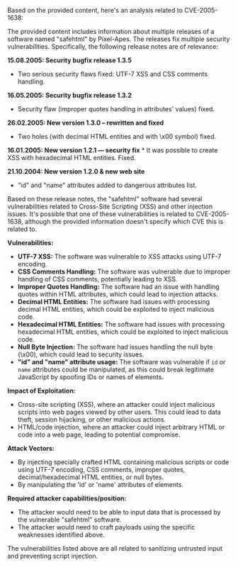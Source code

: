 Based on the provided content, here's an analysis related to CVE-2005-1638:

The provided content includes information about multiple releases of a software named "safehtml" by Pixel-Apes. The releases fix multiple security vulnerabilities. Specifically, the following release notes are of relevance:

**15.08.2005: Security bugfix release 1.3.5**
   *   Two serious security flaws fixed: UTF-7 XSS and CSS comments handling.

**16.05.2005: Security bugfix release 1.3.2**
   *   Security flaw (improper quotes handling in attributes' values) fixed.

**26.02.2005: New version 1.3.0 – rewritten and fixed**
   *   Two holes (with decimal HTML entities and with \x00 symbol) fixed.

**16.01.2005: New version 1.2.1 — security fix**
    *   It was possible to create XSS with hexadecimal HTML entities. Fixed.

**21.10.2004: New version 1.2.0 & new web site**
   *   "id" and "name" attributes added to dangerous attributes list.

Based on these release notes, the "safehtml" software had several vulnerabilities related to Cross-Site Scripting (XSS) and other injection issues. It's possible that one of these vulnerabilities is related to CVE-2005-1638, although the provided information doesn't specify which CVE this is related to.

**Vulnerabilities:**
*   **UTF-7 XSS:** The software was vulnerable to XSS attacks using UTF-7 encoding.
*   **CSS Comments Handling:** The software was vulnerable due to improper handling of CSS comments, potentially leading to XSS.
*   **Improper Quotes Handling:** The software had an issue with handling quotes within HTML attributes, which could lead to injection attacks.
*   **Decimal HTML Entities:**  The software had issues with processing decimal HTML entities, which could be exploited to inject malicious code.
*   **Hexadecimal HTML Entities:** The software had issues with processing hexadecimal HTML entities, which could be exploited to inject malicious code.
*   **Null Byte Injection:** The software had issues handling the null byte (\x00), which could lead to security issues.
*   **"id" and "name" attribute usage:** The software was vulnerable if `id` or `name` attributes could be manipulated, as this could break legitimate JavaScript by spoofing IDs or names of elements.

**Impact of Exploitation:**
*   Cross-site scripting (XSS), where an attacker could inject malicious scripts into web pages viewed by other users. This could lead to data theft, session hijacking, or other malicious actions.
*   HTML/code injection, where an attacker could inject arbitrary HTML or code into a web page, leading to potential compromise.

**Attack Vectors:**
*   By injecting specially crafted HTML containing malicious scripts or code using UTF-7 encoding, CSS comments, improper quotes, decimal/hexadecimal HTML entities, or null bytes.
*   By manipulating the 'id' or 'name' attributes of elements.

**Required attacker capabilities/position:**
*   The attacker would need to be able to input data that is processed by the vulnerable "safehtml" software.
*   The attacker would need to craft payloads using the specific weaknesses identified above.

The vulnerabilities listed above are all related to sanitizing untrusted input and preventing script injection.
